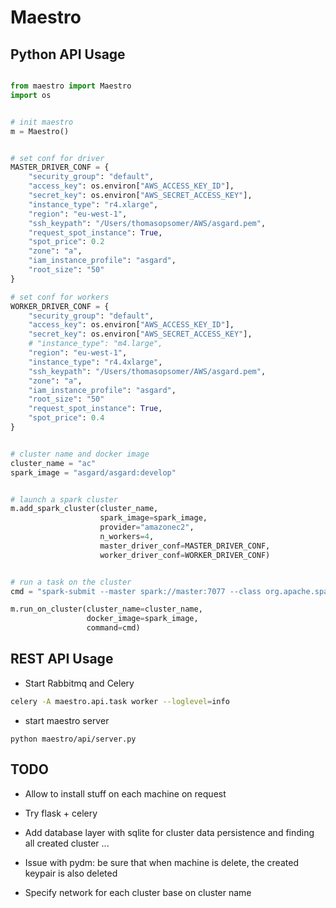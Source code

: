 # Maestro


## Python API Usage

```python

from maestro import Maestro
import os


# init maestro
m = Maestro()


# set conf for driver
MASTER_DRIVER_CONF = {
    "security_group": "default",
    "access_key": os.environ["AWS_ACCESS_KEY_ID"],
    "secret_key": os.environ["AWS_SECRET_ACCESS_KEY"],
    "instance_type": "r4.xlarge",
    "region": "eu-west-1",
    "ssh_keypath": "/Users/thomasopsomer/AWS/asgard.pem",
    "request_spot_instance": True,
    "spot_price": 0.2
    "zone": "a",
    "iam_instance_profile": "asgard",
    "root_size": "50"
}

# set conf for workers
WORKER_DRIVER_CONF = {
    "security_group": "default",
    "access_key": os.environ["AWS_ACCESS_KEY_ID"],
    "secret_key": os.environ["AWS_SECRET_ACCESS_KEY"],
    # "instance_type": "m4.large",
    "region": "eu-west-1",
    "instance_type": "r4.4xlarge",
    "ssh_keypath": "/Users/thomasopsomer/AWS/asgard.pem",
    "zone": "a",
    "iam_instance_profile": "asgard",
    "root_size": "50"
    "request_spot_instance": True,
    "spot_price": 0.4
}


# cluster name and docker image
cluster_name = "ac"
spark_image = "asgard/asgard:develop"


# launch a spark cluster
m.add_spark_cluster(cluster_name,
					spark_image=spark_image,
                    provider="amazonec2",
                    n_workers=4,
                    master_driver_conf=MASTER_DRIVER_CONF,
                    worker_driver_conf=WORKER_DRIVER_CONF)


# run a task on the cluster
cmd = "spark-submit --master spark://master:7077 --class org.apache.spark.examples.SparkPi /usr/spark/lib/spark-examples-1.6.0-hadoop2.6.0.jar"

m.run_on_cluster(cluster_name=cluster_name,
                 docker_image=spark_image,
                 command=cmd)


```


## REST API Usage

- Start Rabbitmq and Celery
```bash
celery -A maestro.api.task worker --loglevel=info
```

- start maestro server
```
python maestro/api/server.py
```



## TODO

- Allow to install stuff on each machine on request

- Try flask + celery

- Add database layer with sqlite for cluster data persistence and finding all created cluster ...

- Issue with pydm: be sure that when machine is delete, the created keypair is also deleted

- Specify network for each cluster base on cluster name
